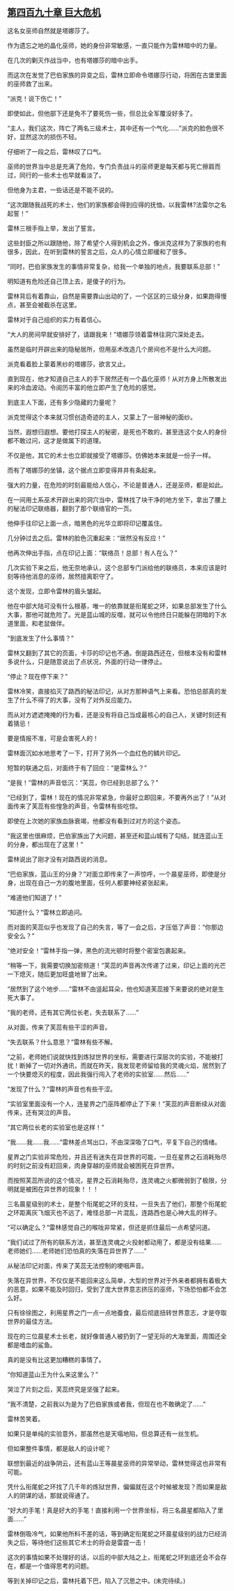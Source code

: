 ## [第四百九十章 巨大危机](https://www.xxbiquge.com/11_11222/8937080.html)


  这名女巫师自然就是塔娜莎了。

  作为遗忘之地的晶化巫师，她的身份非常敏感，一直只能作为雷林暗中的力量。

  在几次的剿灭作战当中，也有塔娜莎的暗中出手。

  而这次在发觉了巴伯家族的异变之后，雷林立即命令塔娜莎行动，将困在古堡里面的巫师救了出来。

  “派克！说下伤亡！”

  即使如此，但他部下还是免不了要死伤一些，但总比全军覆没好多了。

  “主人，我们这次，阵亡了两名三级术士，其中还有一个气化……”派克的脸色很不好，显然这次的损伤不轻。

  仔细听了一段之后，雷林叹了口气。

  巫师的世界当中总是充满了危险，专门负责战斗的巫师更是每天都与死亡擦肩而过，同行的一些术士也早就看淡了。

  但他身为主君，一些话还是不能不说的。

  “这次跟随我战死的术士，他们的家族都会得到应得的抚恤，以我雷林?法雷尔之名起誓！”

  雷林三根手指上举，发出了誓言。

  这些封臣之所以跟随他，除了希望个人得到机会之外，像派克这样为了家族的也有很多，因此，在听到雷林的誓言之后，众人的心情立即缓和了很多。

  “同时，巴伯家族发生的事情非常复杂，给我一个单独的地点，我要联系总部！”

  明知道有危险还自己顶上去，是傻子的行为。

  雷林背后有着靠山，自然是需要靠山出动的了，一个区区的三级分身，如果跑得慢点，甚至会被截杀在这里。

  雷林对于自己组织的实力有着信心。

  “大人的房间早就安排好了，请跟我来！”塔娜莎领着雷林往洞穴深处走去。

  虽然是临时开辟出来的隐秘居所，但用巫术改造几个房间也不是什么大问题。

  派克看着脸上蒙着黑纱的塔娜莎，欲言又止。

  直到现在，他才知道自己主人的手下居然还有一个晶化巫师！从对方身上所散发出来的冷血波动。令阅历丰富的他立即产生了危险的感觉。

  到底主人下面，还有多少隐藏的力量呢？

  派克觉得这个本来就习惯创造奇迹的主人，又蒙上了一层神秘的面纱。

  当然，遐想归遐想。要他打探主人的秘密，是死也不敢的，甚至连这个女人的身份都不敢过问，这才是做属下的道理。

  不仅是他，其它的术士也立即就接受了塔娜莎。仿佛她本来就是一份子一样。

  而有了塔娜莎的坐镇，这个据点立即变得井井有条起来。

  强大的力量，在危险的时刻最能给人信心，不论是普通人，还是巫师，都是如此。

  在一间用土系巫术开辟出来的洞穴当中，雷林找了块干净的地方坐下，拿出了腰上的秘法印记联络器，翻到了那个联络官的一页。

  他伸手往印记上面一点，暗黑色的光华立即将印记覆盖住。

  几分钟过去之后。雷林的脸色沉重起来：“居然没有反应！”

  他再次伸出手指，点在印记上面：“联络员！总部！有人在么？”

  几次实验下来之后，他无奈地承认，这个总部专门派给他的联络员，本来应该是时刻等待他消息的巫师，居然擅离职守了。

  这个发现，立即令雷林的眉头皱起。

  他在中部大陆可没有什么根基，唯一的依靠就是衔尾蛇之环，如果总部发生了什么大事，那他可就危险了。光是蓝山城的反噬，就可以令他终日只能躲在阴暗的下水道里面，和老鼠做伴。

  “到底发生了什么事情？”

  雷林又翻到了其它的页面，卡莎的印记也不通。倒是路西还在，但根本没有和雷林多说什么，只是随意说出了点状况，外面的行动一律停止。

  “停止？现在停下来？”

  雷林冷笑，直接掐灭了路西的秘法印记，从对方那种语气上来看。恐怕总部真的发生了什么不得了的大事，没有了对外反应能力。

  而从对方遮遮掩掩的行为看，还是没有将自己当成最核心的自己人，关键时刻还有着猜忌！

  要是情报不准，可是会害死人的！

  雷林面沉如水地思考了一下，打开了另外一个血红色的鳞片印记。

  短暂的联通之后，对面终于有了回应：“是雷林么？”

  “是我！”雷林的声音低沉：“芙蕊，你已经到总部了么？”

  “已经到了，雷林！现在的情况非常紧急，你最好立即回来，不要再外出了！”从对面传来了芙蕊有些惶急的声音，令雷林有些吃惊。

  即使在上次她的家族血脉衰竭，他都没有看到过对方的这个姿态。

  “我这里也很麻烦，巴伯家族出了大问题，甚至还和蓝山城有了勾结，就连蓝山王的分身，都出现在了这里！”

  雷林说出了刚才没有对路西说的消息。

  “巴伯家族，蓝山王的分身？”对面立即传来了一声惊呼，一个晨星巫师，即使是分身，出现在自己一方的腹地里面，任何人都要神经紧张起来。

  “难道他们知道了！”

  “知道什么？”雷林立即追问。

  而对面的芙蕊似乎也发现了自己的失言，等了一会之后，才压低了声音：“你那边安全么？”

  “绝对安全！”雷林手指一弹，黑色的流光顿时将整个密室包裹起来。

  “稍等一下，我需要切换加密频道！”芙蕊的声音再次传递了过来，印记上面的光芒一下熄灭，随后更加旺盛地冒了出来。

  “居然到了这个地步……”雷林不由竖起耳朵，他也知道芙蕊接下来要说的绝对是生死大事了。

  “我的老师，还有其它两位长老，失去联系了……”

  从对面，传来了芙蕊有些干涩的声音。

  “失去联系？什么意思？”雷林有些不解。

  “之前，老师她们说就快找到炼狱世界的坐标，需要进行深层次的实验，不能被打扰！断掉了一切对外通讯，而就在昨天，我发现老师留给我的灵魂火焰，居然到了一个快要熄灭的程度，因此我强行闯入了老师的实验室……然后……”

  “发现了什么？”雷林的声音也有些干涩。

  “实验室里面没有一个人，连星界之门巫阵都停止了下来！”芙蕊的声音断续从对面传来，还有哭泣的声音。

  “其它两位长老的实验室也是这样！”

  “我……我……我……”雷林差点骂出口，不由深深吸了口气，平复下自己的情绪。

  星界之门实验非常危险，并且还有迷失在异世界的可能，一旦在星界之石消耗殆尽的时刻之前没有赶回来，肉身穿越的巫师就会被困死在异世界。

  而按照芙蕊所说的这个情况，星界之石消耗殆尽，连灵魂之火都微弱到了极限，分明就是被困在异世界的现象！！！

  三名晨星级别的术士，是整个衔尾蛇之环的支柱，一旦失去了他们，那整个衔尾蛇之环距离灰飞烟灭也不远了，难怪总部一片混乱，连路西也是心神大乱的样子。

  “可以确定么？”雷林感觉自己的喉咙非常紧，但还是抓住最后一点希望问道。

  “我们试过了所有的联系方法，甚至连灵魂之火投射都动用了，都是没有结果……老师她们……老师她们恐怕真的失落在异世界了……”

  从秘法印记对面，传来了芙蕊无法控制的哽咽声音。

  失落在异世界，不仅仅是不能回来这么简单，大型的世界对于外来者都拥有着极大的恶意，如果不能及时回归，受到了庞大世界意志挤压的巫师，下场恐怕都不会怎么好。

  只有徐徐图之，利用星界之门一点一点地蚕食，最后彻底扭转世界意志，才是夺取世界的最佳方法。

  现在的三位晨星术士长老，就好像普通人被扔到了一望无际的大海里面，周围还全都是嗜血的鲨鱼。

  真的是没有比这更加糟糕的事情了。

  “你知道蓝山王为什么来这里么？”

  哭泣了片刻之后，芙蕊终究是坚强了起来。

  “我不清楚，之前我以为是为了巴伯家族或者我，但现在也不敢确定了……”

  雷林苦笑着。

  如果只是单纯的实验意外，那虽然也是天塌地陷，但总算还有一丝生机。

  但如果整件事情，都是敌人的设计呢？

  联想到最近的战争阴云，还有蓝山王等晨星巫师的异常举动，雷林觉得这也非常有可能。

  凭什么衔尾蛇之环找了几千年的炼狱世界，偏偏就在这个时候被发现？而如果是敌人的阴谋的话，那就说得通了。

  “好大的手笔！真是好大的手笔！直接利用一个世界坐标，将三名晨星都陷入了里面……”

  雷林倒吸冷气，如果他所料不差的话，等到确定衔尾蛇之环晨星级别的战力已经消失之后，等待他们这些其它术士的将会是雷霆一击！

  这次的事情如果不处理好的话，以后的中部大陆之上，衔尾蛇之环到底还会不会存在，都是一个值得思考的问题。

  等到关掉印记之后，雷林托着下巴，陷入了沉思之中。(未完待续。)

